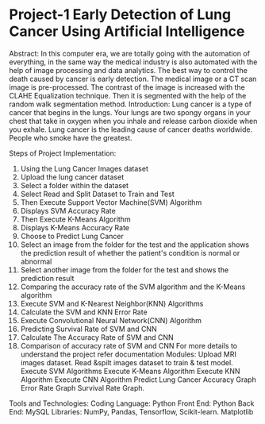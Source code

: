 # Project-1 Early Detection of Lung Cancer Using Artificial Intelligence
Abstract: 
  In this computer era, we are totally going with the automation of everything, in the
same way the medical industry is also automated with the help of image processing and
data analytics. The best way to control the death caused by cancer is early detection. The
medical image or a CT scan image is pre-processed. The contrast of the image is increased
with the CLAHE Equalization technique. Then it is segmented with the help of the random
walk segmentation method.
Introduction:
  Lung cancer is a type of cancer that begins in the lungs. Your lungs are two
spongy organs in your chest that take in oxygen when you inhale and release carbon
dioxide when you exhale. Lung cancer is the leading cause of cancer deaths worldwide.
People who smoke have the greatest.

Steps of Project Implementation:
1. Using the Lung Cancer Images dataset
2. Upload the lung cancer dataset
3. Select a folder within the dataset
4. Select Read and Split Dataset to Train and Test
5. Then Execute Support Vector Machine(SVM) Algorithm
6. Displays SVM Accuracy Rate
7. Then Execute K-Means Algorithm
8. Displays K-Means Accuracy Rate
9. Choose to Predict Lung Cancer
10. Select an image from the folder for the test and the application shows the prediction result of whether the patient's condition is normal or abnormal
11. Select another image from the folder for the test and shows the prediction result
12. Comparing the accuracy rate of the SVM algorithm and the K-Means algorithm
13. Execute SVM and K-Nearest Neighbor(KNN) Algorithms
14. Calculate the SVM and KNN Error Rate
15. Execute Convolutional Neural Network(CNN) Algorithm
16. Predicting Survival Rate of SVM and CNN
17. Calculate The Accuracy Rate of SVM and CNN
18. Comparison of accuracy rate of SVM and CNN
For more details to understand the project refer documentation
Modules:
Upload MRI images dataset.
Read &spilt images dataset to train & test model.
Execute SVM Algorithms
Execute K-Means Algorithm
Execute KNN Algorithm
Execute CNN Algorithm
Predict Lung Cancer
Accuracy Graph
Error Rate Graph
Survival Rate Graph.

Tools and Technologies:
Coding Language: Python
Front End: Python
Back End: MySQL
Libraries: NumPy, Pandas, Tensorflow, Scikit-learn. Matplotlib
  
  
